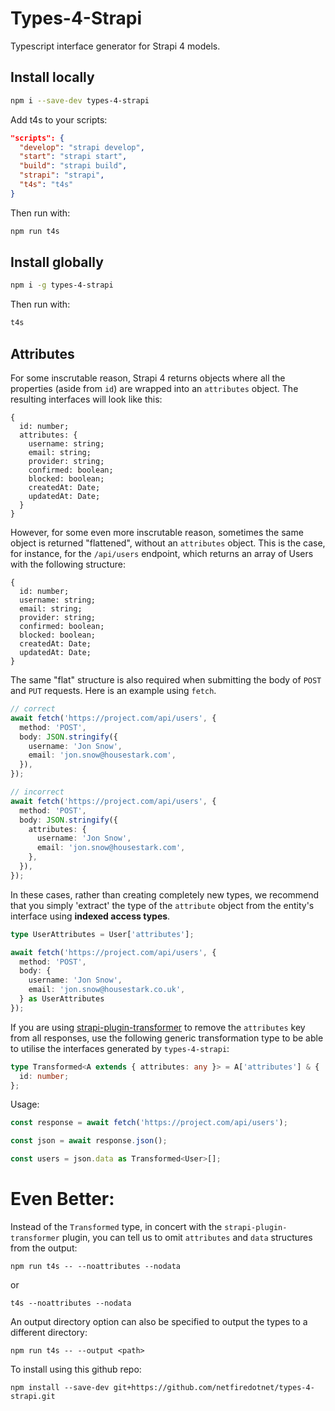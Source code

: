 # Types-4-Strapi

Typescript interface generator for Strapi 4 models.

## Install locally

```bash
npm i --save-dev types-4-strapi
```

Add t4s to your scripts:

```json
"scripts": {
  "develop": "strapi develop",
  "start": "strapi start",
  "build": "strapi build",
  "strapi": "strapi",
  "t4s": "t4s"
}
```

Then run with:

```bash
npm run t4s
```

## Install globally

```bash
npm i -g types-4-strapi
```

Then run with:

```bash
t4s
```

## Attributes

For some inscrutable reason, Strapi 4 returns objects where all the properties (aside from `id`) are wrapped into an `attributes` object. The resulting interfaces will look like this:

```
{
  id: number;
  attributes: {
    username: string;
    email: string;
    provider: string;
    confirmed: boolean;
    blocked: boolean;
    createdAt: Date;
    updatedAt: Date;
  }
}
```

However, for some even more inscrutable reason, sometimes the same object is returned "flattened", without an `attributes` object. This is the case, for instance, for the `/api/users` endpoint, which returns an array of Users with the following structure:

```
{
  id: number;
  username: string;
  email: string;
  provider: string;
  confirmed: boolean;
  blocked: boolean;
  createdAt: Date;
  updatedAt: Date;
}
```

The same "flat" structure is also required when submitting the body of `POST` and `PUT` requests. Here is an example using `fetch`.

```ts
// correct
await fetch('https://project.com/api/users', {
  method: 'POST',
  body: JSON.stringify({
    username: 'Jon Snow',
    email: 'jon.snow@housestark.com',
  }),
});

// incorrect
await fetch('https://project.com/api/users', {
  method: 'POST',
  body: JSON.stringify({
    attributes: {
      username: 'Jon Snow',
      email: 'jon.snow@housestark.com',
    },
  }),
});
```

In these cases, rather than creating completely new types, we recommend that you simply 'extract' the type of the `attribute` object from the entity's interface using **indexed access types**.

```ts
type UserAttributes = User['attributes'];

await fetch('https://project.com/api/users', {
  method: 'POST',
  body: {
    username: 'Jon Snow',
    email: 'jon.snow@housestark.co.uk',
  } as UserAttributes
});
```

If you are using [strapi-plugin-transformer](https://market.strapi.io/plugins/strapi-plugin-transformer) to remove the `attributes` key from all responses, use the following generic transformation type to be able to utilise the interfaces generated by `types-4-strapi`:

```ts
type Transformed<A extends { attributes: any }> = A['attributes'] & {
  id: number;
};
```

Usage:

```ts
const response = await fetch('https://project.com/api/users');

const json = await response.json();

const users = json.data as Transformed<User>[];
```

# Even Better:
Instead of the `Transformed` type, in concert with the `strapi-plugin-transformer` plugin, you can tell us to omit `attributes` and `data` structures from the output:
```
npm run t4s -- --noattributes --nodata
```
or
```
t4s --noattributes --nodata
```

An output directory option can also be specified to output the types to a different directory:
```
npm run t4s -- --output <path>
```

To install using this github repo:
```
npm install --save-dev git+https://github.com/netfiredotnet/types-4-strapi.git
```
